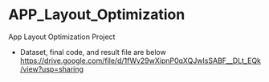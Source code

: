# APP_Layout_Optimization
App Layout Optimization Project

- Dataset, final code, and result file are below <br>
https://drive.google.com/file/d/1fWv29wXipnP0qXQJwIsSABF__DLt_EQk/view?usp=sharing
